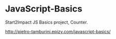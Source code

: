 # JavaScript-Basics
Start2Impact JS Basics project,
Counter.

http://pietro-tamburini.epizy.com/javascript-basics/